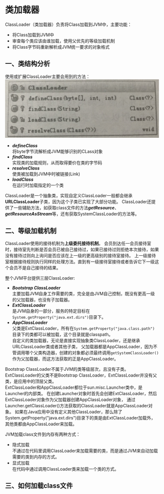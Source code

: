 # 类加载器

ClassLoader（类加载器）负责将Class加载到JVM中，主要功能：
+ 将Class加载到JVM中
+ 审查每个类应该由谁加载，使用父优先的等级加载机制
+ 将Class字节码重新解析成JVM统一要求的对象格式

## 一、类结构分析

 使用或扩展ClassLoader主要会用到的方法：
 ![ClassLoader类主要结构信息](https://github.com/McHeat/Note/blob/master/img/classloader/ClassLoader01.JPG)
 
 + ***defineClass*** \
   将byte字节流解析成JVM能够识别的CLass对象
 + ***findClass*** \
   实现类的加载规则，从而取得要价在类的字节码
 + ***resolveClass*** \
   使类被加载到JVM中时被链接(Link)
 + ***loadClass*** \
   在运行时加载指定的一个类
   
 ClassLoader是一个抽象类，实现自定义ClassLoader一般都会继承**URLClassLoader**子类，因为这个子类已实现了大部分功能。
 ClassLoader还提供了一些辅助方法，如获取class文件的方法***getResource***、***getResourceAsStream***等，还有获取SystemClassLoader的方法等。
 
## 二、等级加载机制


 ClassLoader使用的接待机制为**上级委托接待机制**。
 会员到达任一会员接待室时，接待室先判断是否会员已被自己接待过，如果已接待过则拒绝本次接待，如果没有接待过则向上询问是否应该在上一级的更高级别的接待室接待。
 上一级接待室根据接待规则执行同样的处理方法。直到有一级接待室接待或者告诉它下一级这个会员不是自己接待的结果。

 整个JVM平台提供三层ClassLoader:  
 + ***Bootstrap ClassLoader*** \
   主要加载JVM自身工作需要的类，完全是由JVM自己控制，既没有更高一级的父加载器，也没有子加载器。
 + ***ExtClassLoader*** \
   是JVM自身的一部分，服务的特定目标在`System.getProperty("java.ext.dirs")`目录下。
 + ***AppClassLoader*** \
   父类是ExtClassLoader，所有在`System.getProperty("java.class.path")`目录下的类都可以被加载，这个目录就是classpath。  
   自定义的类加载器，无论是直接实现抽象类ClassLoader，还是继承URLClassLoader类或者其他子类， 父加载器都是AppClassLoader，因为不管调用哪个父类构造器，创建的对象都必须最终调用```getSystemClassLoader()```作为父加载器，而这方法获取的正是AppClassLoader。  
   
 Bootstrap ClassLoader不属于JVM的类等级层次，且没有子类。  
 ExtClassLoader的父类不是Bootstrap ClassLoader，ExtClassLoader并没有父类，是应用中的顶层父类。  
 ExtClassLoader和AppClassLoader都位于sun.misc.Launcher类中，是Launcher的内部类。 
 在创建Launcher对象时首先会创建ExtClassLoader，然后ExtClassLoader对象作为父加载器创建AppClassLoader对象， 
 通过Launcher.getClassLoader()方法获取的ClassLoader就是AppClassLoader对象。 如果在Java应用中没有定义其他ClassLoader，那么除了System.getProperty("java.ext.dirs")目录下的类是由ExtClassLoader加载外，其他类都由AppClassLoader来加载。  
      
 JVM加载class文件到内存有两种方式：
 - 隐式加载  
   不通过在代码里调用ClassLoader来加载需要的类，而是通过JVM来自动加载需要的类到内存的方式。
 - 显式加载  
   在代码中通过调用ClassLoader类来加载一个类的方式。
   
## 三、如何加载class文件


